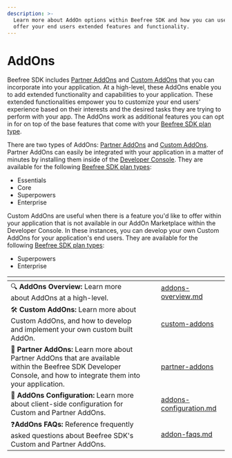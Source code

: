 ```yaml
---
description: >-
  Learn more about AddOn options within Beefree SDK and how you can use them to
  offer your end users extended features and functionality.
---
```


# AddOns

Beefree SDK includes [Partner AddOns](partner-addons/) and [Custom AddOns](custom-addons/) that you can incorporate into your application. At a high-level, these AddOns enable you to add extended functionality and capabilities to your application. These extended functionalities empower you to customize your end users' experience based on their interests and the desired tasks they are trying to perform with your app. The AddOns work as additional features you can opt in for on top of the base features that come with your [Beefree SDK plan type](https://developers.beefree.io/pricing-plans).

There are two types of AddOns: [Partner AddOns](partner-addons/) and [Custom AddOns](custom-addons/). Partner AddOns can easily be integrated with your application in a matter of minutes by installing them inside of the [Developer Console](https://developers.beefree.io/accounts/login/?from=website_menu). They are available for the following [Beefree SDK plan types](https://developers.beefree.io/pricing-plans):

* Essentials
* Core
* Superpowers
* Enterprise

Custom AddOns are useful when there is a feature you'd like to offer within your application that is not available in our AddOn Marketplace within the Developer Console. In these instances, you can develop your own Custom AddOns for your application's end users. They are available for the following [Beefree SDK plan types](https://developers.beefree.io/pricing-plans):

* Superpowers
* Enterprise  &#x20;

<table data-view="cards"><thead><tr><th></th><th></th><th></th><th data-hidden data-card-target data-type="content-ref"></th></tr></thead><tbody><tr><td><span data-gb-custom-inline data-tag="emoji" data-code="1f50d">🔍</span> <strong>AddOns Overview:</strong> Learn more about AddOns at a high-level.</td><td></td><td></td><td><a href="addons-overview.md">addons-overview.md</a></td></tr><tr><td><span data-gb-custom-inline data-tag="emoji" data-code="1f6e0">🛠️</span> <strong>Custom AddOns:</strong> Learn more about Custom AddOns, and how to develop and implement your own custom built AddOn.</td><td></td><td></td><td><a href="custom-addons/">custom-addons</a></td></tr><tr><td><span data-gb-custom-inline data-tag="emoji" data-code="1f91d">🤝</span> <strong>Partner AddOns:</strong> Learn more about Partner AddOns that are available within the Beefree SDK Developer Console, and how to integrate them into your application.</td><td></td><td></td><td><a href="partner-addons/">partner-addons</a></td></tr><tr><td><span data-gb-custom-inline data-tag="emoji" data-code="1f3a8">🎨</span> <strong>AddOns Configuration:</strong> Learn more about client-side configuration for Custom and Partner AddOns.</td><td></td><td></td><td><a href="addons-configuration.md">addons-configuration.md</a></td></tr><tr><td><span data-gb-custom-inline data-tag="emoji" data-code="2753">❓</span><strong>AddOns FAQs:</strong> Reference frequently asked questions about Beefree SDK's Custom and Partner AddOns.</td><td></td><td></td><td><a href="addon-faqs.md">addon-faqs.md</a></td></tr></tbody></table>
